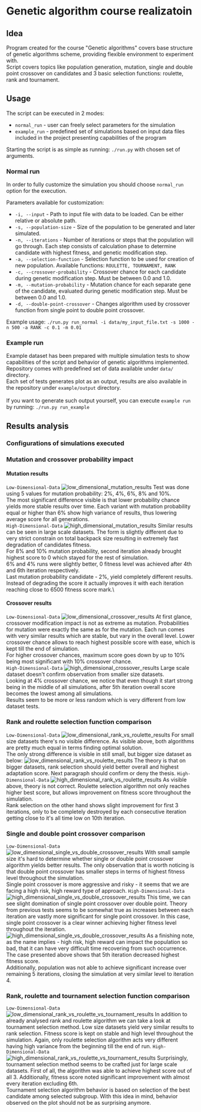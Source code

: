 
# Genetic algorithm course realizatoin
## Idea
Program created for the course "Genetic algorithms" covers base structure of genetic algorithms scheme, providing flexible environment to experiment with.\
Script covers topics like population generation, mutation, single and double point crossover on candidates and 3 basic selection functions: roulette, rank and tournament.

## Usage
The script can be executed in 2 modes:
* `normal_run` - user can freely select parameters for the simulation
* `example_run` - predefined set of simulations based on input data files included in the project presenting capabilities of the program

Starting the script is as simple as running: `./run.py` with chosen set of arguments.
### Normal run
In order to fully customize the simulation you should choose `normal_run` option for the execution.

Parameters available for customization:
* `-i, --input` - Path to input file with data to be loaded. Can be either relative or absolute path.
* `-s, --population-size` - Size of the population to be generated and later simulated.
* `-n, --iterations` - Number of iterations or steps that the population will go through. Each step consists of calculation phase to determine candidate with highest fitness, and genetic modification step.
* `-a, --selection-function` - Selection function to be used for creation of new population. Available functions: `ROULETTE, TOURNAMENT, RANK`
* `-c, --crossover-probability` - Crossover chance for each candidate during genetic modification step. Must be between 0.0 and 1.0.
* `-m, --mutation-probability` - Mutation chance for each separate gene of the candidate, evaluated during genetic modification step. Must be between 0.0 and 1.0.
* `-d, --double-point-crossover` - Changes algorithm used by crossover function from single point to double point crossover.

Example usage: `./run.py run_normal -i data/my_input_file.txt -s 1000 -n 500 -a RANK -c 0.1 -m 0.01` 

### Example run
Example dataset has been prepared with multiple simulation tests to show capabilities of the script and behavior of genetic algorithms implemented.\
Repository comes with predefined set of data available under `data/` directory.\
Each set of tests generates plot as an output, results are also available in the repository under `example/output` directory.\
\
If you want to generate such output yourself, you can execute `example run` by running: `./run.py run_example`

## Results analysis
### Configurations of simulations executed
### Mutation and crossover probability impact
#### Mutation results
`Low-Dimensional-Data`
![low_dimensional_mutation_results](example/output/mutation_crossover/mutation/low_dimensional/file_1_results.png)
Test was done using 5 values for mutation probability: 2%, 4%, 6%, 8% and 10%.\
The most significant difference visible is that lower probability chance yields more stable results over time. Each variant with mutation probability equal or higher than 6% show high variance of results, thus lowering average score for all generations.\
`High-Dimensional-Data`
![high_dimensional_mutation_results](example/output/mutation_crossover/mutation/high_dimensional/file_5_results.png)
Similar results can be seen in large scale datasets. The form is slightly different due to very strict constrain on total backpack size resulting in extremely fast degradation of candidates fitness.\
For 8% and 10% mutation probability, second iteration already brought highest score to 0 which stayed for the rest of simulation.\
6% and 4% runs were slightly better, 0 fitness level was achieved after 4th and 6th iteration respectively.\
Last mutation probability candidate - 2%, yield completely different results. Instead of degrading the score it actually improves it with each iteration reaching close to 6500 fitness score mark.\
#### Crossover results
`Low-Dimensional-Data`
![low_dimensional_crossover_results](example/output/mutation_crossover/crossover/low_dimensional/file_1_results.png)
At first glance, crossover modification impact is not as extreme as mutation. Probabilities for mutation were exactly the same as for the mutation.
Each run comes with very similar results which are stable, but vary in the overall level.
Lower crossover chance allows to reach highest possible score with ease, which is kept till the end of simulation.\
For higher crossover chances, maximum score goes down by up to 10% being most significant with 10% crossover chance. \
`High-Dimensional-Data`
![high_dimensional_crossover_results](example/output/mutation_crossover/crossover/high_dimensional/file_5_results.png)
Large scale dataset doesn't confirm observation from smaller size datasets.\
Looking at 4% crossover chance, we notice that even though it start strong being in the middle of all simulations, after 5th iteration overall score becomes the lowest among all simulations.\
Results seem to be more or less random which is very different from low dataset tests. 
### Rank and roulette selection function comparison
`Low-Dimensional-Data`
![low_dimensional_rank_vs_roulette_results](example/output/rank_vs_roulette/low_dimensional/file_1_results.png)
For small size datasets there's no visible difference. As visible above, both algorithms are pretty much equal in terms finding optimal solution.\
The only strong difference is visible in still small, but bigger size dataset as below:
![low_dimensional_rank_vs_roulette_results](example/output/rank_vs_roulette/low_dimensional/file_2_results.png)
The theory is that on bigger datasets, rank selection should yield better overall and highest adaptation score. Next paragraph should confirm or deny the thesis.
`High-Dimensional-Data`
![high_dimensional_rank_vs_roulette_results](example/output/rank_vs_roulette/high_dimensional/file_5_results.png)
As visible above, theory is not correct. Roulette selection algorithm not only reaches higher best score, but allows improvement on fitness score throughout the simulation. \
Rank selection on the other hand shows slight improvement for first 3 iterations, only to be completely destroyed by each consecutive iteration getting close to it's all time low on 10th iteration.
### Single and double point crossover comparison
`Low-Dimensional-Data`
![low_dimensional_single_vs_double_crossover_results](example/output/single_vs_double_point_crossover/low_dimensional/file_1_results.png)
With small sample size it's hard to determine whether single or double point crossover algorithm yields better results. The only observation that is worth noticing is that double point crossover has smaller steps in terms of highest fitness level throughout the simulation. \
Single point crossover is more aggressive and risky - it seems that we are facing a high risk, high reward type of approach.
`High-Dimensional-Data`
![high_dimensional_single_vs_double_crossover_results](example/output/single_vs_double_point_crossover/high_dimensional/file_5_results.png)
This time, we can see slight domination of single point crossover over double point. Theory from previous tests seems to be somewhat true as increases between each iteration are vastly more significant for single point crossover. In this case, single point crossover is a clear winner achieving higher fitness level throughout the iteration.
![high_dimensional_single_vs_double_crossover_results](example/output/single_vs_double_point_crossover/high_dimensional/file_9_results.png)
As a finishing note, as the name implies - high risk, high reward can impact the population so bad, that it can have very difficult time recovering from such occurrence. The case presented above shows that 5th iteration decreased highest fitness score.\
Additionally, population was not able to achieve significant increase over remaining 5 iterations, closing the simulation at very similar level to iteration 4.
### Rank, roulette and tournament selection function comparison
`Low-Dimensional-Data`![low_dimensional_rank_vs_roulette_vs_tournament_results](example/output/rank_vs_roulette_vs_tournament/low_dimensional/file_2_results.png)
In addition to already analysed rank and roulette algorithm we can take a look at tournament selection method. Low size datasets yield very similar results to rank selection. Fitness score is kept on stable and high level throughout the simulation. Again, only roulette selection algorithm acts very different having high variance from the beginning till the end of run.
`High-Dimensional-Data`
![high_dimensional_rank_vs_roulette_vs_tournament_results](example/output/rank_vs_roulette_vs_tournament/high_dimensional/file_5_results.png)
Surprisingly, tournament selection method seems to be crafted just for large scale datasets. First of all, the algorithm was able to achieve highest score out of all 3. Additionally, fitness score noted significant improvement with almost every iteration excluding 6th.\
Tournament selection algorithm behavior is based on selection of the best candidate among selected subgroup. With this idea in mind, behavior observed on the plot should not be as surprising anymore.
